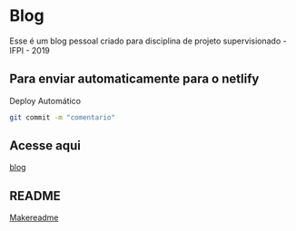# Blog

Esse é um blog pessoal criado para disciplina de projeto supervisionado - IFPI - 2019

## Para enviar automaticamente para o netlify

Deploy Automático

```bash
git commit -m "comentario"
```
## Acesse aqui
[blog](https://danielson.netlify.com)

## README
[Makereadme](https://www.makereadme.com)